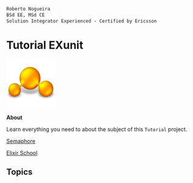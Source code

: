 ```
Roberto Nogueira  
BSd EE, MSd CE
Solution Integrator Experienced - Certified by Ericsson
```
# Tutorial EXunit

![tutorial image](images/tutorial.png)

**About**

Learn everything you need to about the subject of this `Tutorial` project.

[Semaphore](https://semaphoreci.com/community/tutorials/introduction-to-testing-elixir-applications-with-exunit)

[Elixir School](https://elixirschool.com/lessons/basics/testing/)

## Topics
```
```
